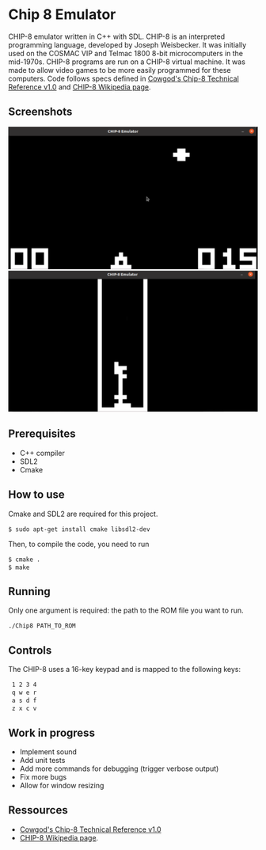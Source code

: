 # Chip 8 Emulator
CHIP-8 emulator written in C++ with SDL.
CHIP-8 is an interpreted programming language, developed by Joseph Weisbecker. It was initially used on the COSMAC VIP and Telmac 1800 8-bit microcomputers in the mid-1970s. CHIP-8 programs are run on a CHIP-8 virtual machine. It was made to allow video games to be more easily programmed for these computers. 
Code follows specs defined in [Cowgod's Chip-8 Technical Reference v1.0](http://devernay.free.fr/hacks/chip8/C8TECH10.HTM#Ex9E) and [CHIP-8 Wikipedia page](https://en.wikipedia.org/wiki/CHIP-8).

## Screenshots
![Space Invaders](https://raw.githubusercontent.com/15louafi/Chip8/main/screenshots/SpaceInvaders.png)
![Tetris](https://github.com/15louafi/Chip8/blob/main/screenshots/Tetris.png)

## Prerequisites
* C++ compiler
* SDL2
* Cmake

## How to use

Cmake and SDL2 are required for this project.

```
$ sudo apt-get install cmake libsdl2-dev
```

Then, to compile the code, you need to run

```
$ cmake .
$ make
```
## Running

Only one argument is required: the path to the ROM file you want to run.

```
./Chip8 PATH_TO_ROM
```

## Controls
The CHIP-8 uses a 16-key keypad and is mapped to the following keys:

     1 2 3 4
     q w e r
     a s d f
     z x c v
     
## Work in progress
* Implement sound
* Add unit tests
* Add more commands for debugging (trigger verbose output)
* Fix more bugs
* Allow for window resizing

## Ressources
* [Cowgod's Chip-8 Technical Reference v1.0](http://devernay.free.fr/hacks/chip8/C8TECH10.HTM#Ex9E)
* [CHIP-8 Wikipedia page](https://en.wikipedia.org/wiki/CHIP-8).
